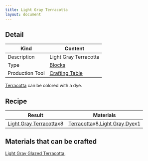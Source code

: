 ```yaml
---
title: Light Gray Terracotta
layout: document
---
```

## Detail

|Kind|Content|
|---|---|
|Description|Light Gray Terracotta|
|Type|[Blocks](Blocks)|
|Production Tool|[Crafting Table](Crafting_Table)|

[Terracotta](Terracotta) can be colored with a dye.

## Recipe

|Result|Materials|
|---|---|
|[Light Gray Terracotta](Light_Gray_Terracotta)x8|[Terracotta](Terracotta)x8,[Light Gray Dye](Light_Gray_Dye)x1|

## Materials that can be crafted

[Light Gray Glazed Terracotta](Light_Gray_Glazed_Terracotta),
